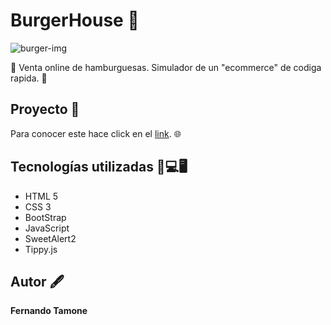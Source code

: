 # **BurgerHouse** 🍔
![burger-img](https://github.com/FerTamone/JScript-proyects/blob/proyecto-final/public/images/rsz_burger-house.png)


🛒 Venta online de hamburguesas. Simulador de un "ecommerce" de codiga rapida. 🛒



## **Proyecto** 📁

Para conocer este hace click en el  [link](https://burgerhouse2022.000webhostapp.com/). :globe_with_meridians:


## Tecnologías utilizadas 🧰💻🖥️

* HTML 5
* CSS 3
* BootStrap
* JavaScript
* SweetAlert2
* Tippy.js



## Autor 🖋️
**Fernando Tamone**

